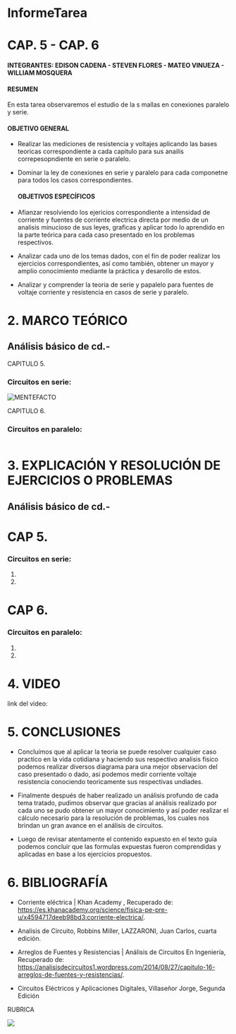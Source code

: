 # InformeTarea

# CAP. 5 - CAP. 6

#### INTEGRANTES: EDISON CADENA - STEVEN FLORES - MATEO VINUEZA - WILLIAM MOSQUERA

#### RESUMEN

En esta tarea observaremos el estudio de la s mallas en conexiones paralelo y serie.
  #### OBJETIVO GENERAL

- Realizar las mediciones de resistencia y voltajes aplicando las bases teoricas correspondiente a cada capitulo para sus anailis correpesopndiente en serie o paralelo.

- Dominar la ley de conexiones en serie y paralelo para cada componetne para todos los casos correspondientes.


  #### OBJETIVOS ESPECÍFICOS

- Afianzar resolviendo los ejericios correspondiente a intensidad de corriente y fuentes de corriente electrica directa por medio de un analisis minucioso de sus leyes, graficas y aplicar todo lo aprendido en la parte teórica para cada caso presentado en los problemas respectivos.

- Analizar cada uno de los temas dados, con el fin de poder realizar los ejercicios correspondientes, así como también, obtener un mayor y amplio conocimiento mediante la práctica y desarollo de estos.  

- Analizar y comprender la teoria de serie y papalelo para fuentes de voltaje corriente y resistencia en casos de serie y paralelo.


# 2. MARCO TEÓRICO

## Análisis básico de cd.-


CAPITULO 5.

### Circuitos en serie:


![MENTEFACTO ]()

CAPITULO 6.

### Circuitos en paralelo:



![]()



# 3. EXPLICACIÓN Y RESOLUCIÓN DE EJERCICIOS O PROBLEMAS

## Análisis básico de cd.-

# CAP 5.

### Circuitos en serie:

1. 









40.


# CAP 6.

### Circuitos en paralelo:

1. 











54.


# 4. VIDEO

link del video:

# 5. CONCLUSIONES

 * Concluímos que al aplicar la teoria se puede resolver cualquier caso practico en la vida cotidiana y haciendo sus respectivo analisis fisico podemos realizar diversos diagrama para una mejor observacion del caso presentado o dado, asi podemos medir corriente voltaje resistencia conociendo teoricamente sus respectivas undiades.
 
 * Finalmente después de haber realizado un análisis profundo de cada tema tratado, pudimos observar que gracias al análisis realizado por cada uno se pudo obtener un mayor conocimiento y así poder realizar el cálculo necesario para la resolución de problemas, los cuales nos brindan un gran avance en el análisis de circuitos.
 
 * Luego de revisar atentamente el contenido expuesto en el texto guía podemos concluir que las formulas expuestas fueron comprendidas y aplicadas en base a los ejercicios propuestos.

# 6. BIBLIOGRAFÍA

* Corriente eléctrica | Khan Academy , Recuperado de: https://es.khanacademy.org/science/fisica-pe-pre-u/x4594717deeb98bd3:corriente-electrica/.

* Analisis de Circuito, Robbins Miller, LAZZARONI, Juan Carlos, cuarta edición.

* Arreglos de Fuentes y Resistencias | Análisis de Circuitos En Ingeniería, Recuperado de: https://analisisdecircuitos1.wordpress.com/2014/08/27/capitulo-16-arreglos-de-fuentes-y-resistencias/.  

* Circuitos Eléctricos y Aplicaciones Digitales, Villaseñor Jorge, Segunda Edición 

RUBRICA

![](https://github.com/doalulema/InformeTarea/blob/main/Tarea.png)
